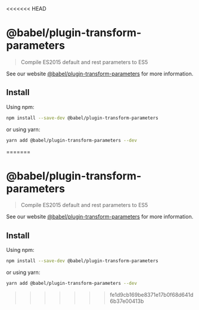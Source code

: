 <<<<<<< HEAD
# @babel/plugin-transform-parameters

> Compile ES2015 default and rest parameters to ES5

See our website [@babel/plugin-transform-parameters](https://babeljs.io/docs/en/next/babel-plugin-transform-parameters.html) for more information.

## Install

Using npm:

```sh
npm install --save-dev @babel/plugin-transform-parameters
```

or using yarn:

```sh
yarn add @babel/plugin-transform-parameters --dev
```
=======
# @babel/plugin-transform-parameters

> Compile ES2015 default and rest parameters to ES5

See our website [@babel/plugin-transform-parameters](https://babeljs.io/docs/en/next/babel-plugin-transform-parameters.html) for more information.

## Install

Using npm:

```sh
npm install --save-dev @babel/plugin-transform-parameters
```

or using yarn:

```sh
yarn add @babel/plugin-transform-parameters --dev
```
>>>>>>> fe1d9cb169be8371e17b0f68d641d6b37e00413b

